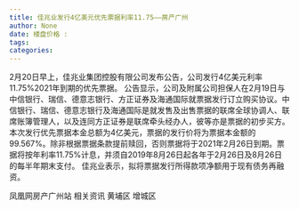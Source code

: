 ```yaml
---
title: 佳兆业发行4亿美元优先票据利率11.75——房产广州
author: None
date: 楼盘价格 : 
tags: 
categories: 
---
```

                        
<!-- more -->
2月20日早上，佳兆业集团控股有限公司发布公告，公司发行4亿美元利率11.75%2021年到期的优先票据。
公告显示，公司及附属公司担保人在2月19日与中信银行、瑞信、德意志银行、方正证券及海通国际就票据发行订立购买协议。中信银行、瑞信、德意志银行及海通国际是就发售及出售票据的联席全球协调人、联席账簿管理人，以及连同方正证券是联席牵头经办人，彼等亦是票据的初步买方。
本次发行优先票据本金总额为4亿美元，票据的发行价将为票据本金额的99.567%。除非根据票据条款提前赎回，否则票据将于2021年2月26日到期。票据将按年利率11.75%计息，并须自2019年8月26日起各年于2月26日及8月26日的每半年期末支付。
佳兆业表示，拟将票据发行所得款项净额用于现有债务再融资。
                        
                        
                        
                        
                                        
                    
                    
                
                    
                    
                    
                
                    
                
凤凰网房产广州站
相关资讯
黄埔区
增城区
	                        
	                    
	                        
	                    
